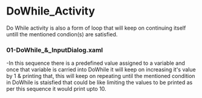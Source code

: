 # DoWhile_Activity
Do While activity is also a form of loop that will keep on continuing itself untill the mentioned condion(s) are satisfied. 

### 01-DoWhile_&_InputDialog.xaml
-In this sequence there is a predefined value assigned to a variable and once that variable is carried into DoWhile it will keep on increasing it's value by 1 & printing that, this will keep on repeating until the mentioned condition in DoWhile is staisfied that could be like limiting the values to be printed as per this sequence it would print upto 10.